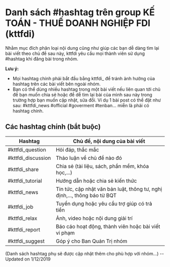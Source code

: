 # Danh sách #hashtag trên group KẾ TOÁN - THUẾ DOANH NGHIỆP FDI (kttfdi)

Nhằm mục đích phân loại nội dung cũng như giúp các bạn dễ dàng tìm lại bài viết theo chủ đề sau này, kttfdi yêu cầu mọi thành viên sử dụng #hashtag khi đăng bài trong nhóm.

**Lưu ý:**
- Mọi hashtag chính phải bắt đầu bằng kttfdi_ để tránh ảnh hưởng của hashtag trên các bài viết bên ngoài nhóm.
- Bạn có thể dùng nhiều hashtag trong một bài viết nếu liên quan tới chủ đề bạn muốn chia sẻ hoặc để dễ tìm lại bài của mình sau này trong trường hợp bạn muốn cập nhật, sửa đổi. Ví dụ 1 bài post có thể đặt như sau:                                      #kttfdi_news #official #goverment #tenban...                                                                                    miễn là phải có hashtag chính.

## Các hashtag chính (bắt buộc)

| Hashtag            | Chủ đề, nội dung của bài viết                                              |
|--------------------|----------------------------------------------------------------------------|
| #kttfdi_question   | Hỏi đáp, thắc mắc                                                          |
| #kttfdi_discussion | Thảo luận về chủ đề nào đó                                                 |
| #kttfdi_share      | Chia sẻ (tài liệu, sách, phần mềm, khóa học,...)                           |
| #kttfdi_tutorial   | Hướng dẫn hoặc chia sẻ kiến thức                                           |
| #kttfdi_news       | Tin tức, cập nhật văn bản luật, thông tư, nghị định,..., thông báo từ BQT  |
| #kttfdi_job        | Tuyển dụng hoặc yêu cầu trợ giúp có trả tiền                               |
| #kttfdi_relax      | Ảnh, video hoặc nội dung giải trí                                          |
| #kttfdi_report     | Báo cáo hoạt động, thành viên hoặc bài viết vi phạm                        |
| #kttfdi_suggest    | Góp ý cho Ban Quản Trị nhóm                                                |

(Danh sách hashtag phụ sẽ được cập nhật thêm cho phù hợp với nhóm...)
--Updated on 1/12/2019
